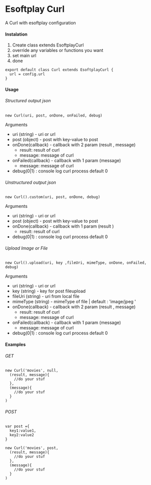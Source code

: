 # Esoftplay Curl
A Curl with esoftplay configuration

#### Instalation

1. Create class extends EsoftplayCurl
2. override any variables or functions you want
3. set main url
3. done
```
export default class Curl extends EsoftplayCurl {
  url = config.url
}
```

#### Usage

###### Structured output json
```
new Curl(uri, post, onDone, onFailed, debug)
```
Arguments
- uri (string) - uri or url 
- post (object) - post with key-value to post
- onDone(callback) - callback with 2 param (result , message)
  - result: result of curl
  - message: message of curl
- onFailed(callback) - callback with 1 param (message) 
  - message: message of curl
- debug(0|1) : console log curl process default 0

###### Unstructured output json
```
new Curl().custom(uri, post, onDone, debug)
```
Arguments
- uri (string) - uri or url 
- post (object) - post with key-value to post
- onDone(callback) - callback with 1 param (result )
  - result: result of curl
- debug(0|1) : console log curl process default 0

###### Upload Image or File
```
new Curl().upload(uri, key ,fileUri, mimeType, onDone, onFailed, debug)

```
Arguments
- uri (string) - uri or url 
- key (string) - key for post fileupload
- fileUri (string) - uri from local file
- mimeType (string) - mimeType of file | default : 'image/jpeg '
- onDone(callback) - callback with 2 param (result , message)
  - result: result of curl
  - message: message of curl
- onFailed(callback) - callback with 1 param (message) 
  - message: message of curl
- debug(0|1) : console log curl process default 0


#### Examples

###### GET
```
new Curl('movies', null,
  (result, message){
  	//do your stuf	
  },
  (message){
  	//do your stuf
  }
)
```

###### POST
```
var post ={
  key1:value1,
  key2:value2
}

new Curl('movies', post,
  (result, message){
  	//do your stuf	
  },
  (message){
  	//do your stuf
  }
)
```
